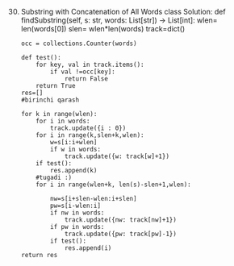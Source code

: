 30. Substring with Concatenation of All Words
class Solution:
    def findSubstring(self, s: str, words: List[str]) -> List[int]:
        wlen= len(words[0])
        slen= wlen*len(words)
        track=dict()
        
        occ = collections.Counter(words)

        def test():
            for key, val in track.items():
                if val !=occ[key]:
                    return False
            return True
        res=[]
        #birinchi qarash

        for k in range(wlen):
            for i in words:
                track.update({i : 0})
            for i in range(k,slen+k,wlen):
                w=s[i:i+wlen]
                if w in words:
                    track.update({w: track[w]+1})
            if test():
                res.append(k)
            #tugadi :)
            for i in range(wlen+k, len(s)-slen+1,wlen):
                
                nw=s[i+slen-wlen:i+slen]
                pw=s[i-wlen:i]
                if nw in words:
                    track.update({nw: track[nw]+1})
                if pw in words:
                    track.update({pw: track[pw]-1})
                if test():
                    res.append(i)
        return res

        
